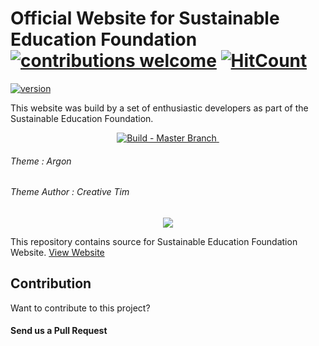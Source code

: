 # Official Website for Sustainable Education Foundation [![contributions welcome](https://img.shields.io/badge/contributions-welcome-brightgreen.svg?style=flat)](https://github.com/SustainableEducationFoundation/LiveWeb/issues)  [![HitCount](http://hits.dwyl.io/SustainableEducationFoundation/LiveWeb.svg)](http://hits.dwyl.io/SustainableEducationFoundation/LiveWeb)
[![version](https://img.shields.io/badge/version-3.0.0-yellow.svg)](https://semver.org)

This website was build by a set of enthusiastic developers as part of the Sustainable Education Foundation.

<p align="center">
 <a href="https://travis-ci.org/SustainableEducationFoundation/LiveWeb">
<img src="https://travis-ci.org/SustainableEducationFoundation/LiveWeb.svg?branch=master" alt="Build - Master Branch">
</a>
<a href="https://opensource.org/licenses/MIT">
<img alt="" src="https://img.shields.io/badge/license-MIT-green.svg">
 </a>
</p>

###### Theme : Argon

###### Theme Author : Creative Tim

<div align="center">
  <img src="https://avatars3.githubusercontent.com/u/31291163?s=200&v=4" />
</div>

This repository contains source for Sustainable Education Foundation Website. [View Website](https://sefglobal.org/)


## Contribution

Want to contribute to this project? 

#### Send us a Pull Request

